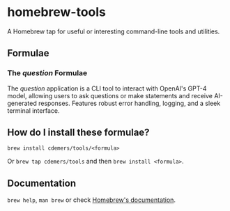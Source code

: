 # homebrew-tools

A Homebrew tap for useful or interesting command-line tools and utilities.

## Formulae

### The _question_ Formulae

The _question_ application is a CLI tool to interact with OpenAI's GPT-4 model, allowing users to ask questions or make statements and receive AI-generated responses. Features robust error handling, logging, and a sleek terminal interface.

## How do I install these formulae?

`brew install cdemers/tools/<formula>`

Or `brew tap cdemers/tools` and then `brew install <formula>`.

## Documentation

`brew help`, `man brew` or check [Homebrew's documentation](https://docs.brew.sh).

